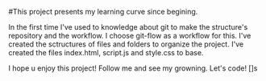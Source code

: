 #This project presents my learning curve since begining.

In the first time I've used to knowledge about git to make the structure's repository and the workflow.
I choose git-flow as a workflow for this.
I've created the sctructures of files and folders to organize the project.
I've created the files index.html, script.js and style.css to base.

I hope u enjoy this project!
Follow me and see my growning.
Let's code! []s
